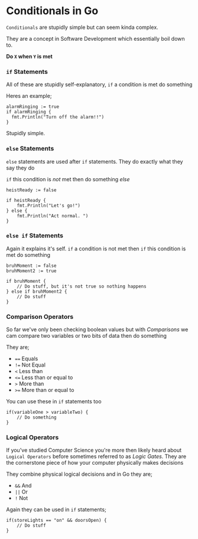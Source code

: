 # Conditionals in Go

`Conditionals` are stupidly simple but can seem kinda complex.

They are a concept in Software Development which essentially boil down to.

**Do `X` when `Y` is met**


### `if` Statements

All of these are stupidly self-explanatory, `if` a condition is met do something

Heres an example;

```golang
alarmRinging := true
if alarmRinging {
  fmt.Println("Turn off the alarm!!") 
}
```

Stupidly simple.

### `else` Statements

`else` statements are used after `if` statements. They do exactly what they say they do

`if` this condition is *not* met then do something *else* 

```golang
heistReady := false
	
if heistReady {
	fmt.Println("Let's go!")
} else {
    fmt.Println("Act normal. ")
}
```

### `else if` Statements

Again it explains it's self. `if` a condition is not met then `if` this condition is met do something

```golang
bruhMoment := false
bruhMoment2 := true

if bruhMoment {
    // Do stuff, but it's not true so nothing happens
} else if bruhMoment2 {
    // Do stuff
}
```


### Comparison Operators

So far we've only been checking boolean values but with *Comparisons* we cam compare two variables or two bits of data then do something

They are;

- `==` Equals
- `!=` Not Equal
- `<`  Less than
- `<=` Less than or equal to
- `>`  More than
- `>=` More than or equal to

You can use these in `if` statements too

```golang
if(variableOne > variableTwo) {
    // Do something
}
```

### Logical Operators

If you've studied Computer Science you're more then likely heard about `Logical Operators` before sometimes referred to as *Logic Gates*. They are the cornerstone piece of how your computer physically makes decisions

They combine physical logical decisions and in Go they are;

- `&&` And
- `||` Or
- `!`  Not

Again they can be used in `if` statements;

```golang
if(storeLights == "on" && doorsOpen) {
    // Do stuff
}
``` 

